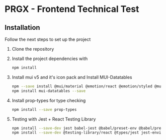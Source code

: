 # PRGX - Frontend Technical Test

## Installation

Follow the next steps to set up the project

1. Clone the repository

2. Install the project dependencies with
   ```sh
   npm install
   ```
3. Install mui v5 and it's icon pack and Install MUI-Datatables

   ```sh
   npm --save install @mui/material @emotion/react @emotion/styled @mui/icons-material
   npm install mui-datatables --save

   ```

4. Install prop-types for type checking

   ```sh
   npm install --save prop-types
   ```

5. Testing with Jest + React Testing Library

   ```sh
   npm install --save-dev jest babel-jest @babel/preset-env @babel/preset-react
   npm install --save-dev @testing-library/react @types/jest jest-environment-jsdom
   ```
